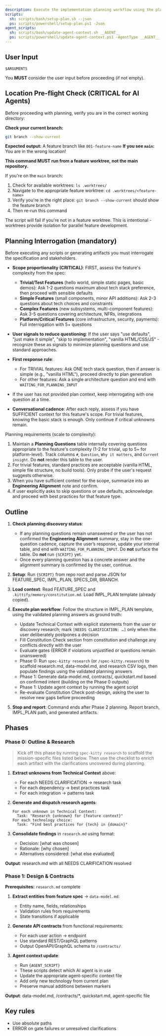 ```yaml
---
description: Execute the implementation planning workflow using the plan template to generate design artifacts.
scripts:
  sh: scripts/bash/setup-plan.sh --json
  ps: scripts/powershell/setup-plan.ps1 -Json
agent_scripts:
  sh: scripts/bash/update-agent-context.sh __AGENT__
  ps: scripts/powershell/update-agent-context.ps1 -AgentType __AGENT__
---
```


## User Input

```text
$ARGUMENTS
```

You **MUST** consider the user input before proceeding (if not empty).

## Location Pre-flight Check (CRITICAL for AI Agents)

Before proceeding with planning, verify you are in the correct working directory:

**Check your current branch:**
```bash
git branch --show-current
```

**Expected output:** A feature branch like `001-feature-name`
**If you see `main`:** You are in the wrong location!

**This command MUST run from a feature worktree, not the main repository.**

If you're on the `main` branch:
1. Check for available worktrees: `ls .worktrees/`
2. Navigate to the appropriate feature worktree: `cd .worktrees/<feature-name>`
3. Verify you're in the right place: `git branch --show-current` should show the feature branch
4. Then re-run this command

The script will fail if you're not in a feature worktree. This is intentional - worktrees provide isolation for parallel feature development.

## Planning Interrogation (mandatory)

Before executing any scripts or generating artifacts you must interrogate the specification and stakeholders.

- **Scope proportionality (CRITICAL)**: FIRST, assess the feature's complexity from the spec:
  - **Trivial/Test Features** (hello world, simple static pages, basic demos): Ask 1-2 questions maximum about tech stack preference, then proceed with sensible defaults
  - **Simple Features** (small components, minor API additions): Ask 2-3 questions about tech choices and constraints
  - **Complex Features** (new subsystems, multi-component features): Ask 3-5 questions covering architecture, NFRs, integrations
  - **Platform/Critical Features** (core infrastructure, security, payments): Full interrogation with 5+ questions

- **User signals to reduce questioning**: If the user says "use defaults", "just make it simple", "skip to implementation", "vanilla HTML/CSS/JS" - recognize these as signals to minimize planning questions and use standard approaches.

- **First response rule**:
  - For TRIVIAL features: Ask ONE tech stack question, then if answer is simple (e.g., "vanilla HTML"), proceed directly to plan generation
  - For other features: Ask a single architecture question and end with `WAITING_FOR_PLANNING_INPUT`

- If the user has not provided plan context, keep interrogating with one question at a time.

- **Conversational cadence**: After each reply, assess if you have SUFFICIENT context for this feature's scope. For trivial features, knowing the basic stack is enough. Only continue if critical unknowns remain.

Planning requirements (scale to complexity):

1. Maintain a **Planning Questions** table internally covering questions appropriate to the feature's complexity (1-2 for trivial, up to 5+ for platform-level). Track columns `#`, `Question`, `Why it matters`, and `Current insight`. Do **not** render this table to the user.
2. For trivial features, standard practices are acceptable (vanilla HTML, simple file structure, no build tools). Only probe if the user's request suggests otherwise.
3. When you have sufficient context for the scope, summarize into an **Engineering Alignment** note and confirm.
4. If user explicitly asks to skip questions or use defaults, acknowledge and proceed with best practices for that feature type.

## Outline

1. **Check planning discovery status**:
   - If any planning questions remain unanswered or the user has not confirmed the **Engineering Alignment** summary, stay in the one-question cadence, capture the user’s response, update your internal table, and end with `WAITING_FOR_PLANNING_INPUT`. Do **not** surface the table. Do **not** run `{SCRIPT}` yet.
   - Once every planning question has a concrete answer and the alignment summary is confirmed by the user, continue.

2. **Setup**: Run `{SCRIPT}` from repo root and parse JSON for FEATURE_SPEC, IMPL_PLAN, SPECS_DIR, BRANCH.

3. **Load context**: Read FEATURE_SPEC and `.kittify/memory/constitution.md`. Load IMPL_PLAN template (already copied).

4. **Execute plan workflow**: Follow the structure in IMPL_PLAN template, using the validated planning answers as ground truth:
   - Update Technical Context with explicit statements from the user or discovery research; mark `[NEEDS CLARIFICATION: …]` only when the user deliberately postpones a decision
   - Fill Constitution Check section from constitution and challenge any conflicts directly with the user
   - Evaluate gates (ERROR if violations unjustified or questions remain unanswered)
   - Phase 0: Run `spec-kitty research` (or `/spec-kitty.research`) to scaffold research.md, data-model.md, and research CSV logs, then populate findings using the validated planning answers
   - Phase 1: Generate data-model.md, contracts/, quickstart.md based on confirmed intent (building on the Phase 0 outputs)
   - Phase 1: Update agent context by running the agent script
   - Re-evaluate Constitution Check post-design, asking the user to resolve new gaps before proceeding

5. **Stop and report**: Command ends after Phase 2 planning. Report branch, IMPL_PLAN path, and generated artifacts.

## Phases

### Phase 0: Outline & Research

> Kick off this phase by running `spec-kitty research` to scaffold the mission-specific files listed below. Then use the checklist to enrich each artifact with the clarifications uncovered during planning.

1. **Extract unknowns from Technical Context** above:
   - For each NEEDS CLARIFICATION → research task
   - For each dependency → best practices task
   - For each integration → patterns task

2. **Generate and dispatch research agents**:
   ```
   For each unknown in Technical Context:
     Task: "Research {unknown} for {feature context}"
   For each technology choice:
     Task: "Find best practices for {tech} in {domain}"
   ```

3. **Consolidate findings** in `research.md` using format:
   - Decision: [what was chosen]
   - Rationale: [why chosen]
   - Alternatives considered: [what else evaluated]

**Output**: research.md with all NEEDS CLARIFICATION resolved

### Phase 1: Design & Contracts

**Prerequisites:** `research.md` complete

1. **Extract entities from feature spec** → `data-model.md`:
   - Entity name, fields, relationships
   - Validation rules from requirements
   - State transitions if applicable

2. **Generate API contracts** from functional requirements:
   - For each user action → endpoint
   - Use standard REST/GraphQL patterns
   - Output OpenAPI/GraphQL schema to `/contracts/`

3. **Agent context update**:
   - Run `{AGENT_SCRIPT}`
   - These scripts detect which AI agent is in use
   - Update the appropriate agent-specific context file
   - Add only new technology from current plan
   - Preserve manual additions between markers

**Output**: data-model.md, /contracts/*, quickstart.md, agent-specific file

## Key rules

- Use absolute paths
- ERROR on gate failures or unresolved clarifications
